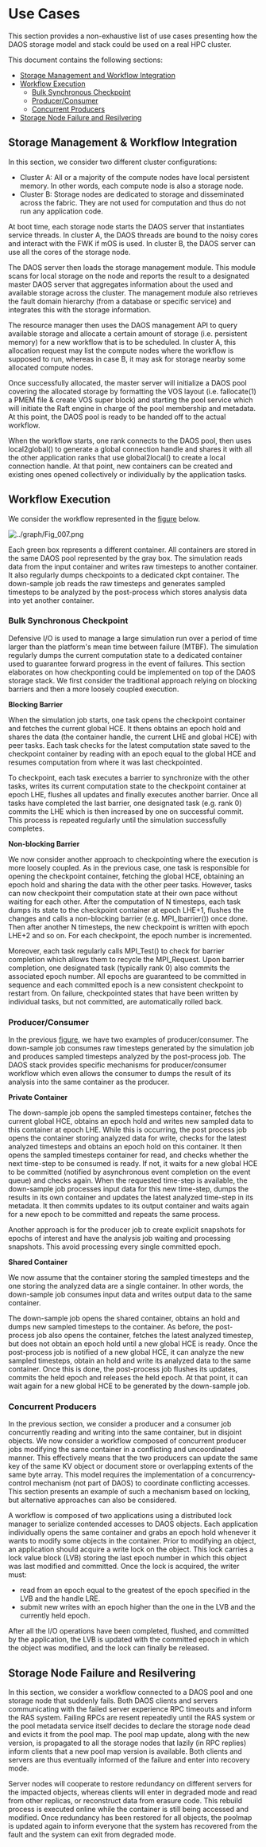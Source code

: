 # Use Cases

This section provides a non-exhaustive list of use cases presenting how the 
DAOS storage model and stack could be used on a real HPC cluster.

This document contains the following sections:

- <a href="#61">Storage Management and Workflow Integration</a>
- <a href="#62">Workflow Execution</a>
    -  <a href="#63">Bulk Synchronous Checkpoint</a>
    - <a href="#64">Producer/Consumer</a>
    - <a href="#65">Concurrent Producers</a>
- <a href="#66">Storage Node Failure and Resilvering</a>

<a id="61"></a>

## Storage Management & Workflow Integration

In this section, we consider two different cluster configurations:

* Cluster A: All or a majority of the compute nodes have local persistent 
  memory. In other words, each compute node is also a storage node.
* Cluster B: Storage nodes are dedicated to storage and disseminated across 
  the fabric. They are not used for computation and thus do not run any 
  application code.

At boot time, each storage node starts the DAOS server that instantiates 
service threads. In cluster A, the DAOS threads are bound to the noisy cores 
and interact with the FWK if mOS is used. In cluster B, the DAOS server can 
use all the cores of the storage node.

The DAOS server then loads the storage management module. This module scans 
for local storage on the node and reports the result to a designated master 
DAOS server that aggregates information about the used and available storage 
across the cluster. The management module also retrieves the fault domain 
hierarchy (from a database or specific service) and integrates this with the 
storage information.

The resource manager then uses the DAOS management API to query available 
storage and allocate a certain amount of storage (i.e. persistent memory) 
for a new workflow that is to be scheduled. In cluster A, this allocation 
request may list the compute nodes where the workflow is supposed to run, 
whereas in case B, it may ask for storage nearby some allocated compute nodes.

Once successfully allocated, the master server will initialize a DAOS pool 
covering the allocated storage by formatting the VOS layout (i.e. fallocate(1) 
a PMEM file & create VOS super block) and starting the pool service which 
will initiate the Raft engine in charge of the pool membership and metadata. 
At this point, the DAOS pool is ready to be handed off to the actual workflow.

When the workflow starts, one rank connects to the DAOS pool, then uses 
local2global() to generate a global connection handle and shares it with all 
the other application ranks that use global2local() to create a local 
connection handle. At that point, new containers can be created and existing 
ones opened collectively or individually by the application tasks.

<a id="62"></a>

## Workflow Execution

We consider the workflow represented in the <a href="#6a">figure</a> below.

<a id="6a"></a>
![../graph/Fig_007.png](../graph/Fig_007.png "Example of a Scientific Workflow")

Each green box represents a different container. All containers are stored 
in the same DAOS pool represented by the gray box. The simulation reads data 
from the input container and writes raw timesteps to another container. 
It also regularly dumps checkpoints to a dedicated ckpt container. 
The down-sample job reads the raw timesteps and generates sampled timesteps 
to be analyzed by the post-process which stores analysis data into yet 
another container.

<a id="63"></a>

### Bulk Synchronous Checkpoint

Defensive I/O is used to manage a large simulation run over a period of time 
larger than the platform's mean time between failure (MTBF). The simulation 
regularly dumps the current computation state to a dedicated container used 
to guarantee forward progress in the event of failures. This section 
elaborates on how checkponting could be implemented on top of the DAOS 
storage stack. We first consider the traditional approach relying on 
blocking barriers and then a more loosely coupled execution.

<b>Blocking Barrier</b>

When the simulation job starts, one task opens the checkpoint container 
and fetches the current global HCE. It thens obtains an epoch hold and 
shares the data (the container handle, the current LHE and global HCE) 
with peer tasks. Each task checks for the latest computation state saved 
to the checkpoint container by reading with an epoch equal to the global 
HCE and resumes computation from where it was last checkpointed.

To checkpoint, each task executes a barrier to synchronize with the 
other tasks, writes its current computation state to the checkpoint 
container at epoch LHE, flushes all updates and finally executes another 
barrier. Once all tasks have completed the last barrier, one designated 
task (e.g. rank 0) commits the LHE which is then increased by one on 
successful commit. This process is repeated regularly until the simulation 
successfully completes.

<b>Non-blocking Barrier</b>

We now consider another approach to checkpointing where the execution is 
more loosely coupled. As in the previous case, one task is responsible for 
opening the checkpoint container, fetching the global HCE, obtaining an 
epoch hold and sharing the data with the other peer tasks. 
However, tasks can now checkpoint their computation state at their own pace 
without waiting for each other. After the computation of N timesteps, 
each task dumps its state to the checkpoint container at epoch LHE+1, 
flushes the changes and calls a non-blocking barrier (e.g. MPI_Ibarrier()) 
once done. Then after another N timesteps, the new checkpoint is written with 
epoch LHE+2 and so on. For each checkpoint, the epoch number is incremented.

Moreover, each task regularly calls MPI_Test() to check for barrier 
completion which allows them to recycle the MPI_Request. Upon barrier 
completion, one designated task (typically rank 0) also commits the 
associated epoch number. All epochs are guaranteed to be committed in 
sequence and each committed epoch is a new consistent checkpoint to 
restart from. On failure, checkpointed states that have been written by 
individual tasks, but not committed, are automatically rolled back.

<a id="64"></a>

### Producer/Consumer

In the previous <a href="6a">figure</a>, we have two examples of 
producer/consumer. The down-sample job consumes raw timesteps generated 
by the simulation job and produces sampled timesteps analyzed by the 
post-process job. The DAOS stack provides specific mechanisms for 
producer/consumer workflow which even allows the consumer to dumps the 
result of its analysis into the same container as the producer.

<b>Private Container</b>

The down-sample job opens the sampled timesteps container, fetches the 
current global HCE, obtains an epoch hold and writes new sampled data to 
this container at epoch LHE. While this is occurring, the post process job 
opens the container storing analyzed data for write, checks for the latest 
analyzed timesteps and obtains an epoch hold on this container. It then 
opens the sampled timesteps container for read, and checks whether the next 
time-step to be consumed is ready. If not, it waits for a new global HCE to 
be committed (notified by asynchronous event completion on the event queue) 
and checks again. When the requested time-step is available, the down-sample 
job processes input data for this new time-step, dumps the results in its 
own container and updates the latest analyzed time-step in its metadata. 
It then commits updates to its output container and waits again for a new 
epoch to be committed and repeats the same process.

Another approach is for the producer job to create explicit snapshots for 
epochs of interest and have the analysis job waiting and processing 
snapshots. This avoid processing every single committed epoch.

<b>Shared Container</b>

We now assume that the container storing the sampled timesteps and the one 
storing the analyzed data are a single container. In other words, the 
down-sample job consumes input data and writes output data to the same 
container.

The down-sample job opens the shared container, obtains an hold and dumps 
new sampled timesteps to the container. As before, the post-process job also 
opens the container, fetches the latest analyzed timestep, but does not 
obtain an epoch hold until a new global HCE is ready. Once the post-process 
job is notified of a new global HCE, it can analyze the new sampled timesteps, 
obtain an hold and write its analyzed data to the same container. Once this 
is done, the post-process job flushes its updates, commits the held epoch and 
releases the held epoch. At that point, it can wait again for a new global 
HCE to be generated by the down-sample job.

<a id="65"></a>

### Concurrent Producers

In the previous section, we consider a producer and a consumer job concurrently 
reading and writing into the same container, but in disjoint objects. We now 
consider a workflow composed of concurrent producer jobs modifying the same 
container in a conflicting and uncoordinated manner. This effectively means 
that the two producers can update the same key of the same KV object or 
document store or overlapping extents of the same byte array. This model 
requires the implementation of a concurrency-control mechanism (not part of 
DAOS) to coordinate conflicting accesses. This section presents an example 
of such a mechanism based on locking, but alternative approaches can also be 
considered.

A workflow is composed of two applications using a distributed lock manager 
to serialize contended accesses to DAOS objects. Each application individually 
opens the same container and grabs an epoch hold whenever it wants to modify 
some objects in the container. Prior to modifying an object, an application 
should acquire a write lock on the object. This lock carries a lock value 
block (LVB) storing the last epoch number in which this object was last 
modified and committed. Once the lock is acquired, the writer must:

* read from an epoch equal to the greatest of the epoch specified in the 
  LVB and the handle LRE.
* submit new writes with an epoch higher than the one in the LVB and the 
  currently held epoch.

After all the I/O operations have been completed, flushed, and committed by 
the application, the LVB is updated with the committed epoch in which the 
object was modified, and the lock can finally be released.

<a id="66"></a>

## Storage Node Failure and Resilvering

In this section, we consider a workflow connected to a DAOS pool and one 
storage node that suddenly fails. Both DAOS clients and servers communicating 
with the failed server experience RPC timeouts and inform the RAS system. 
Failing RPCs are resent repeatedly until the RAS system or the pool metadata 
service itself decides to declare the storage node dead and evicts it from 
the pool map. The pool map update, along with the new version, is propagated 
to all the storage nodes that lazily (in RPC replies) inform clients that a 
new pool map version is available. Both clients and servers are thus 
eventually informed of the failure and enter into recovery mode.

Server nodes will cooperate to restore redundancy on different servers for 
the impacted objects, whereas clients will enter in degraded mode and read 
from other replicas, or reconstruct data from erasure code. This rebuild 
process is executed online while the container is still being accessed and 
modified. Once redundancy has been restored for all objects, the poolmap is 
updated again to inform everyone that the system has recovered from the fault 
and the system can exit from degraded mode.

